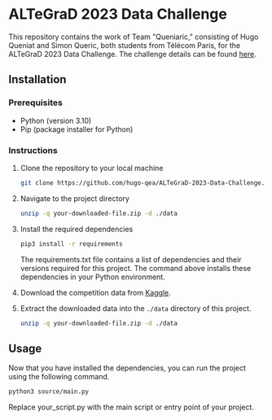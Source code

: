 # ALTeGraD 2023 Data Challenge

This repository contains the work of Team "Queniaric," consisting of Hugo Queniat and Simon Queric, both students from Télécom Paris, for the ALTeGraD 2023 Data Challenge. The challenge details can be found [here](https://www.kaggle.com/competitions/altegrad-2023-data-challenge/).

## Installation

### Prerequisites

- Python (version 3.10)
- Pip (package installer for Python)

### Instructions

1. Clone the repository to your local machine

   ```bash
   git clone https://github.com/hugo-qea/ALTeGraD-2023-Data-Challenge.git
   ```

2. Navigate to the project directory

   ```bash
   unzip -q your-downloaded-file.zip -d ./data
   ```

3. Install the required dependencies

   ```bash
   pip3 install -r requirements
   ```
   The requirements.txt file contains a list of dependencies and their versions required for this project. The command above installs these dependencies in your Python environment.

4. Download the competition data from [Kaggle](https://www.kaggle.com/competitions/altegrad-2023-data-challenge/data).

5. Extract the downloaded data into the `./data` directory of this project.

   ```bash
   unzip -q your-downloaded-file.zip -d ./data
   ```

## Usage
Now that you have installed the dependencies, you can run the project using the following command.

   ```bash
   python3 source/main.py
   ```
Replace your_script.py with the main script or entry point of your project.

